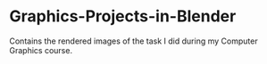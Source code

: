 # Graphics-Projects-in-Blender
Contains the rendered images of the task I did during my Computer Graphics course.

